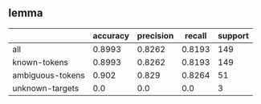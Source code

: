 
## lemma

|                  | accuracy | precision | recall | support |
|------------------|----------|-----------|--------|---------|
| all              | 0.8993   | 0.8262    | 0.8193 | 149     |
| known-tokens     | 0.8993   | 0.8262    | 0.8193 | 149     |
| ambiguous-tokens | 0.902    | 0.829     | 0.8264 | 51      |
| unknown-targets  | 0.0      | 0.0       | 0.0    | 3       |

